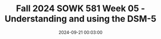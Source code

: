 ---
layout: single_presentation
name: fall-2024-sowk-581-week-05-understanding-and-using-the-dsm-5.md
title: "Fall 2024 SOWK 581 Week 05 - Understanding and using the DSM-5"
date:  2024-09-21 00:03:00
presentation_id: hLLmiH
permalink: /presentations/hLLmiH/
redirect_from:
  - /presentations/hLLmiH/fall-2024-sowk-581-week-05-understanding-and-using-the-dsm-5
slides: 
  - slide_name: deck-hLLmiH-large-0.jpeg
    slide_alt: "Slide shows text divided into two sections. Left: 'Fall 2024 SOWK 581, WEEK 05, Understanding and using the DSM-5, Jacob Campbell, Ph.D., LICSW.' Right: 'DIAGNOSTIC AND STATISTICAL MANUAL OF MENTAL DISORDERS, FIFTH EDITION TEXT REVISION, DSM-5-TR™, AMERICAN PSYCHIATRIC ASSOCIATION.'"
  - slide_name: deck-hLLmiH-large-1.jpeg
    slide_alt: "Slide with three text lines: 'Week 05,' 'General content in diagnoses,' 'Using the DSM,' 'AMA - DSM-5-TR Edition,' against a dark blue background."
  - slide_name: deck-hLLmiH-large-2.jpeg
    slide_alt: "Text on a slide questions if love is a panic attack, detailing panic symptoms from the DSM, including trembling, sweating, and heart racing. It asks: 'Do we all have the conditions and symptoms in the DSM?'"
  - slide_name: deck-hLLmiH-large-3.jpeg
    slide_alt: "Chart displays four quadrants: 'Symptom' as central focus, 'Time' (period, age, duration), 'Frequency,' 'Intensity' (occupation, social life, mood, judgment), 'Beliefs/Experiences,' 'Thoughts,' 'Feelings,' 'Behaviors.' Title: 'General Areas of Consideration.'"
  - slide_name: deck-hLLmiH-large-4.jpeg
    slide_alt: "The image is a presentation slide featuring the DSM-5-TR cover and text. The slide lists psychiatric disorders including Oppositional Defiant Disorder, Reactive Attachment Disorder, Generalized Anxiety Disorder, and Borderline Personality Disorder."
  - slide_name: deck-hLLmiH-large-5.jpeg
    slide_alt: "A slide displays the text 'Using a Screening Tool' on the left. On the right, there is a questionnaire titled 'GAIN Short Screener' with a series of questions and checkboxes."
  - slide_name: deck-hLLmiH-large-6.jpeg
    slide_alt: "Text slide titled 'Writing a Diagnosis.' It includes: 'F33.3 Major Depressive Disorder, Recurrent, Severe with Psychotic Features with Anxious Distress;' against a plain background."
  - slide_name: deck-hLLmiH-large-7.jpeg
    slide_alt: "Slide with text 'Section 0' centered; blue font on light teal background, with a horizontal line above and below the text."
  - slide_name: deck-hLLmiH-large-8.jpeg
    slide_alt: "Text slide with two questions:1) How has DSM-5 changed mental disorder diagnosis criteria? What's the clinical impact?2) Why include PMDD but not PMS in DSM-5? Criteria differences? Workplace impact on women with PMDD?"
  - slide_name: deck-hLLmiH-large-9.jpeg
    slide_alt: "Text in a presentation slide with questions about DSM updates, differences in conducting MSE with children vs. adults, and diagnosing overlapping symptoms, directed toward someone named Jacob."
  - slide_name: deck-hLLmiH-large-10.jpeg
    slide_alt: "Text on a slide reads: 'Hi Jacob, Have you encountered any challenges in using the DSM handbook?' The background is plain white."
  - slide_name: deck-hLLmiH-large-11.jpeg
    slide_alt: "Text-based slide listing four questions about mental health: 1) Mental status exams and links to violence.2) Correlation between schizophrenia and genius.3) Desire for recovery in mental illness.4) Parental advice for children's happiness."
  - slide_name: deck-hLLmiH-large-12.jpeg
    slide_alt: "Text on the slide reads: 'Hello Jacob,  After watching the video the gentleman said that the individual is not their diagnosis. I agree with that statement! - How do you work with someone who is focused on their diagnosis (being labeled/in denial) rather than focusing on helping themselves improve their mental health state? - What steps do you initiate, so the individual accepts their diagnosis and works on their symptoms?'"
  - slide_name: deck-hLLmiH-large-13.jpeg
    slide_alt: "Text block discussing challenges with the DSM in capturing diverse mental health expressions across cultures. It questions cultural sensitivity in diagnoses and suggests seeking alternative frameworks for accuracy."
  - slide_name: deck-hLLmiH-large-14.jpeg
    slide_alt: "Text slide with three bullet points in blue, posing questions about the DSM:- Are there people who work on the DSM every day and make changes to it?- Can there be malpractice when using the book?- Do doctors have to use the book or reference it to get a reimbursement for it?"
  - slide_name: deck-hLLmiH-large-15.jpeg
    slide_alt: "The slide features the text 'Section 1' in bold blue at the bottom left corner against a light blue background, underlined by a thin blue line."
  - slide_name: deck-hLLmiH-large-16.jpeg
    slide_alt: "A block of text on a presentation slide discusses an individual's fascination with diagnostic processes, focusing on questions about using and understanding the DSM book in clinical settings."
  - slide_name: deck-hLLmiH-large-17.jpeg
    slide_alt: "Text slide displaying questions about the DSM-5-TR development and diagnostic process. Questions include origins, contributors, decision-making, diagnostic procedures, and potential for misdiagnosis."
  - slide_name: deck-hLLmiH-large-18.jpeg
    slide_alt: "Text slide with a question for Dr. Campbell about DSM diagnoses inclusion. It asks about the determination process and if these are the only diagnoses used nationally. Ends with 'Thank you!!!'"
  - slide_name: deck-hLLmiH-large-19.jpeg
    slide_alt: "Text on a slide reads: 'Hi everyone! In the first few minutes of Ken's video, he mentions that the DSM-5 requires clinical training to be utilized correctly. What does this training look like? Does it require real-time practice hours? Is this clinical training a requirement by the state?' The background is white."
  - slide_name: deck-hLLmiH-large-20.jpeg
    slide_alt: "Text slide with a question reads: 'Hello Mr. Campbell, through the years the DSM has expanded tremendously since its origination. What do you think the correlation is between the DSM and multibillion dollar pharmaceutical companies if any? Also Kinter referred to others codes as the 'V' Codes, can you give me an example?'"
  - slide_name: deck-hLLmiH-large-21.jpeg
    slide_alt: "A block of text presents questions about determining an appropriate diagnosis and processes for reassessment in cases of uncertainty. The background is plain and appears on a presentation slide."
  - slide_name: deck-hLLmiH-large-22.jpeg
    slide_alt: "The image features text questioning how to distinguish between disorders with overlapping symptoms in clients, and how to choose which disorder fits when symptoms apply to multiple disorders."
  - slide_name: deck-hLLmiH-large-23.jpeg
    slide_alt: "Text slide includes questions about DSM-5-TR: clinician overdiagnosis frequency, removal of diagnoses, criteria for new diagnoses. Acknowledgement of study time and appreciation for question space."
  - slide_name: deck-hLLmiH-large-24.jpeg
    slide_alt: "The slide features a DSM-5-TR book cover next to text encouraging group discussions about diagnostic criteria for Posttraumatic Stress Disorder, Major Depressive Disorder, and Schizophrenia."
presentation_description_md: >
  Week%20five%20is%20a%20synchronous%20class%20week.%20We%20will%20meet%20on%20Saturday%20(09/21/24)%20to%20discuss%20understanding%20and%20using%20the%20DSM-5-TR.%20I%20will%20share%20the%20slides%20on%20MyHeritage%20as%20we%20approach%20class.%20Please%20also%20make%20sure%20that%20you%20bring%20your%20DSM%20with%20you.
downloadable_slides: deck-hLLmiH.pdf
slides_count: 25
header:
  teaser: deck-hLLmiH-thumb-0.jpeg
presentation_video: 
location: "Heritage University"
tags:
  - Heritage University
  - MSW Program
  - SOWK 581
---